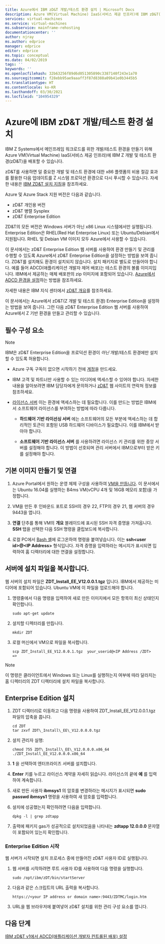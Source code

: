 ```yaml
---
title: Azure에서 IBM zD&T 개발/테스트 환경 설치 | Microsoft Docs
description: Azure VM(Virtual Machine) IaaS(서비스 제공 인프라)에 IBM zD&T(Z 개발 및 테스트 환경)를 배포합니다.
services: virtual-machines
ms.service: virtual-machines
ms.subservice: mainframe-rehosting
documentationcenter: ''
author: njray
ms.author: edprice
manager: edprice
editor: edprice
ms.topic: conceptual
ms.date: 04/02/2019
tags: ''
keywords: ''
ms.openlocfilehash: 32b63256f89d6d051305890c3387140f243e1a70
ms.sourcegitcommit: f28ebb95ae9aaaff3f87d8388a09b41e0b3445b5
ms.translationtype: HT
ms.contentlocale: ko-KR
ms.lasthandoff: 03/30/2021
ms.locfileid: "104954329"
---
```

# <a name="install-ibm-zdt-devtest-environment-on-azure"></a>Azure에 IBM zD&T 개발/테스트 환경 설치

IBM Z Systems에서 메인프레임 워크로드를 위한 개발/테스트 환경을 만들기 위해 Azure VM(Virtual Machine) IaaS(서비스 제공 인프라)에 IBM Z 개발 및 테스트 환경(zD&T)을 배포할 수 있습니다.

zD&T를 사용하면 덜 중요한 개발 및 테스트 환경에 대한 x86 플랫폼의 비용 절감 효과를 활용한 다음 업데이트를 Z 시스템 프로덕션 환경으로 다시 푸시할 수 있습니다. 자세한 내용은 [IBM ZD&T 설치 지침](https://www-01.ibm.com/support/docview.wss?uid=swg24044565#INSTALL)을 참조하세요.

Azure 및 Azure Stack 지원 버전은 다음과 같습니다.

- zD&T 개인용 버전
- zD&T 병렬 Sysplex
- zD&T Enterprise Edition

ZD&T의 모든 버전은 Windows 서버가 아닌 x86 Linux 시스템에서만 실행됩니다. Enterprise Edition은 RHEL(Red Hat Enterprise Linux) 또는 Ubuntu/Debian에서 지원됩니다. RHEL 및 Debian VM 이미지 모두 Azure에서 사용할 수 있습니다.

이 문서에서는 zD&T Enterprise Edition 웹 서버를 사용하여 환경 만들기 및 관리를 수행할 수 있도록 Azure에서 zD&T Enterprise Edition을 설정하는 방법을 보여 줍니다. ZD&T를 설치해도 환경이 설치되지 않습니다. 설치 패키지로 별도로 만들어야 합니다. 예를 들어 ADCD(애플리케이션 개발자 제어 배포)는 테스트 환경의 볼륨 이미지입니다. IBM에서 제공하는 매체 배포판의 zip 이미지에 포함되어 있습니다. [Azure에서 ADCD 환경을 설정](demo.md)하는 방법을 참조하세요.

자세한 내용은 IBM 지식 센터에서 [zD&T 개요](https://www.ibm.com/support/knowledgecenter/en/SSTQBD_12.0.0/com.ibm.zdt.overview.gs.doc/topics/c_product_overview.html)를 참조하세요.

이 문서에서는 Azure에서 zD&T(Z 개발 및 테스트 환경) Enterprise Edition을 설정하는 방법을 보여 줍니다. 그런 다음 zD&T Enterprise Edition 웹 서버를 사용하여 Azure에서 Z 기반 환경을 만들고 관리할 수 있습니다.

## <a name="prerequisites"></a>필수 구성 요소

> [!NOTE]
> IBM은 zD&T Enterprise Edition을 프로덕션 환경이 *아닌* 개발/테스트 환경에만 설치할 수 있도록 허용합니다.

- Azure 구독 구독이 없으면 시작하기 전에 [계정](https://azure.microsoft.com/free/?WT.mc_id=A261C142F)을 만드세요.

- IBM 고객 및 파트너만 사용할 수 있는 미디어에 액세스할 수 있어야 합니다. 자세한 내용을 알아보려면 IBM 담당자에게 문의하거나 [zD&T](https://www.ibm.com/us-en/marketplace/z-systems-development-test-environment) 웹 사이트의 연락처 정보를 참조하세요.

- [라이선스 서버](https://www.ibm.com/support/knowledgecenter/en/SSTQBD_12.0.0/com.ibm.zsys.rdt.tools.user.guide.doc/topics/zdt_ee.html) 이는 환경에 액세스하는 데 필요합니다. 이를 만드는 방법은 IBM에서 소프트웨어 라이선스를 부여하는 방법에 따라 다릅니다.

     - **하드웨어 기반 라이선싱 서버** 에는 소프트웨어의 모든 부분에 액세스하는 데 합리적인 토큰이 포함된 USB 하드웨어 디바이스가 필요합니다. 이를 IBM에서 받아야 합니다.

     - **소프트웨어 기반 라이선스 서버** 를 사용하려면 라이선스 키 관리를 위한 중앙 서버를 설정해야 합니다. 이 방법이 선호되며 관리 서버에서 IBM으로부터 받은 키를 설정해야 합니다.

## <a name="create-the-base-image-and-connect"></a>기본 이미지 만들기 및 연결

1. Azure Portal에서 원하는 운영 체제 구성을 사용하여 [VM을 만듭니다](../../../linux/quick-create-portal.md). 이 문서에서는 Ubuntu 16.04를 실행하는 B4ms VM(vCPU 4개 및 16GB 메모리 포함)을 가정합니다.

2. VM을 만든 후 인바운드 포트로 SSH의 경우 22, FTP의 경우 21, 웹 서버의 경우 9443을 엽니다.

3. **연결** 단추를 통해 VM의 **개요** 블레이드에 표시된 SSH 자격 증명을 가져옵니다. **SSH** 탭을 선택한 다음 SSH 명령을 클립보드에 복사합니다.

4. 로컬 PC에서 [Bash 셸](../../../../cloud-shell/quickstart.md)에 로그온하여 명령을 붙여넣습니다. 이는 **ssh\<user id\>\@\<IP Address\>** 형식입니다. 자격 증명을 입력하라는 메시지가 표시되면 입력하여 홈 디렉터리에 대한 연결을 설정합니다.

## <a name="copy-the-installation-file-to-the-server"></a>서버에 설치 파일을 복사합니다.

웹 서버의 설치 파일은 **ZDT\_Install\_EE\_V12.0.0.1.tgz** 입니다. IBM에서 제공하는 미디어에 포함되어 있습니다. Ubuntu VM에 이 파일을 업로드해야 합니다.

1. 명령줄에서 다음 명령을 입력하여 새로 만든 이미지에서 모든 항목이 최신 상태인지 확인합니다.

    ```
    sudo apt-get update
    ```

2. 설치할 디렉터리를 만듭니다.

    ```
    mkdir ZDT
    ```

3. 로컬 머신에서 VM으로 파일을 복사합니다.

    ```
    scp ZDT_Install_EE_V12.0.0.1.tgz  your_userid@<IP Address /ZDT>   =>
    ```
    
> [!NOTE]
> 이 명령은 클라이언트에서 Windows 또는 Linux를 실행하는지 여부에 따라 달라지는 홈 디렉터리의 ZDT 디렉터리에 설치 파일을 복사합니다.

## <a name="install-the-enterprise-edition"></a>Enterprise Edition 설치

1. ZDT 디렉터리로 이동하고 다음 명령을 사용하여 ZDT\_Install\_EE\_V12.0.0.1.tgz 파일의 압축을 풉니다.

    ```
    cd ZDT
    tar zxvf ZDT\_Install\_EE\_V12.0.0.0.tgz
    ```

2. 설치 관리자 실행:

    ```
    chmod 755 ZDT\_Install\_EE\_V12.0.0.0.x86_64
    ./ZDT_Install_EE_V12.0.0.0.x86_64
    ```

3. **1** 을 선택하여 엔터프라이즈 서버를 설치합니다.

4. **Enter** 키를 누르고 라이선스 계약을 자세히 읽습니다. 라이선스의 끝에 **예** 를 입력하여 계속합니다.

5. 새로 만든 사용자 **ibmsys1** 의 암호를 변경하라는 메시지가 표시되면 **sudo passwd ibmsys1** 명령을 사용하여 새 암호를 입력합니다.

6. 설치에 성공했는지 확인하려면 다음을 입력합니다.

    ```
    dpkg -l | grep zdtapp
    ```

7. 출력에 패키지 gas가 성공적으로 설치되었음을 나타내는 **zdtapp 12.0.0.0** 문자열이 포함되어 있는지 확인합니다.

### <a name="starting-enterprise-edition"></a>Enterprise Edition 시작

웹 서버가 시작되면 설치 프로세스 중에 만들어진 zD&T 사용자 ID로 실행됩니다.

1. 웹 서버를 시작하려면 루트 사용자 ID를 사용하여 다음 명령을 실행합니다.

    ```
    sudo /opt/ibm/zDT/bin/startServer
    ```

2. 다음과 같은 스크립트의 URL 출력을 복사합니다.

    ```
    https://<your IP address or domain name>:9443/ZDTMC/login.htm
    ```

3. URL을 웹 브라우저에 붙여넣어 zD&T 설치를 위한 관리 구성 요소를 엽니다.

## <a name="next-steps"></a>다음 단계

[IBM zD&T v1에서 ADCD(애플리케이션 개발자 컨트롤된 배포) 설정](./demo.md)
